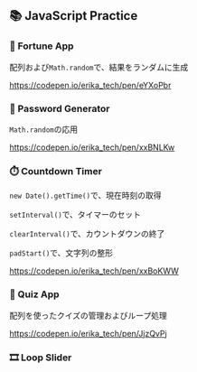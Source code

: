 ## 📚 JavaScript Practice

### 🔮 Fortune App
配列および`Math.random`で、結果をランダムに生成

https://codepen.io/erika_tech/pen/eYXoPbr


### 🔧 Password Generator
`Math.random`の応用

https://codepen.io/erika_tech/pen/xxBNLKw


### ⏱️ Countdown Timer
`new Date().getTime()`で、現在時刻の取得

`setInterval()`で、タイマーのセット

`clearInterval()`で、カウントダウンの終了

`padStart()`で、文字列の整形

https://codepen.io/erika_tech/pen/xxBoKWW

### 🧐 Quiz App
配列を使ったクイズの管理およびループ処理

https://codepen.io/erika_tech/pen/JjzQvPj

### 🎞️ Loop Slider